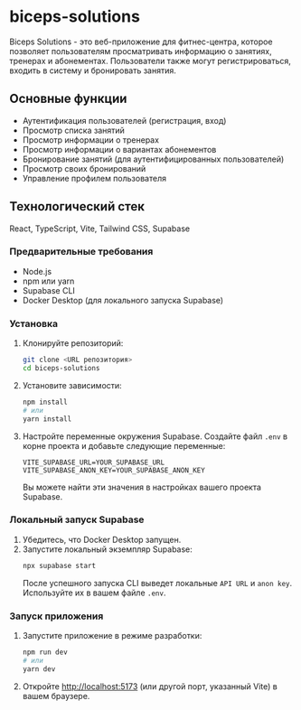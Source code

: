 # biceps-solutions

Biceps Solutions - это веб-приложение для фитнес-центра, которое позволяет пользователям просматривать информацию о занятиях, тренерах и абонементах. Пользователи также могут регистрироваться, входить в систему и бронировать занятия.

## Основные функции

- Аутентификация пользователей (регистрация, вход)
- Просмотр списка занятий
- Просмотр информации о тренерах
- Просмотр информации о вариантах абонементов
- Бронирование занятий (для аутентифицированных пользователей)
- Просмотр своих бронирований
- Управление профилем пользователя

## Технологический стек

React, TypeScript, Vite, Tailwind CSS, Supabase

### Предварительные требования

- Node.js
- npm или yarn
- Supabase CLI
- Docker Desktop (для локального запуска Supabase)

### Установка

1.  Клонируйте репозиторий:
    ```bash
    git clone <URL репозитория>
    cd biceps-solutions
    ```
2.  Установите зависимости:
    ```bash
    npm install
    # или
    yarn install
    ```
3.  Настройте переменные окружения Supabase. Создайте файл `.env` в корне проекта и добавьте следующие переменные:
    ```env
    VITE_SUPABASE_URL=YOUR_SUPABASE_URL
    VITE_SUPABASE_ANON_KEY=YOUR_SUPABASE_ANON_KEY
    ```
    Вы можете найти эти значения в настройках вашего проекта Supabase.

### Локальный запуск Supabase

1.  Убедитесь, что Docker Desktop запущен.
2.  Запустите локальный экземпляр Supabase:
    ```bash
    npx supabase start
    ```
    После успешного запуска CLI выведет локальные `API URL` и `anon key`. Используйте их в вашем файле `.env`.

### Запуск приложения

1.  Запустите приложение в режиме разработки:
    ```bash
    npm run dev
    # или
    yarn dev
    ```
2.  Откройте [http://localhost:5173](http://localhost:5173) (или другой порт, указанный Vite) в вашем браузере.
